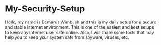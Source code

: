 # My-Security-Setup
Hello, my name is Demarus Wimbush and this is my daily setup for a secure and stable Internet environment.
This is one of the easiest and best setups to keep any Internet user safe online. Also, I will share some tools that may help you to keep your system safe from spyware, viruses, etc.
